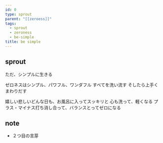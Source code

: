 ```yaml
---
id: 0
type: sprout
parent: "[[zeroess]]"
tags:
  - sprout
  - zeroness
  - be-simple
title: be simple
---
```

## sprout
ただ、シンプルに生きる

ゼロネスはシンプル、パワフル、ワンダフル
すべてを洗い流す
そしたら上手くまわりだす

嬉しい悲しいどんな日も、お風呂に入ってスッキリと
心も洗って、軽くなる
プラス・マイナス打ち消し合って、バランスとってゼロになる

## note
- ２つ目の言芽
